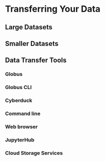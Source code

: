 # Transferring Your Data

## Large Datasets

## Smaller Datasets



## Data Transfer Tools

### Globus

### Globus CLI

### Cyberduck

### Command line

### Web browser

### JupyterHub

### Cloud Storage Services

